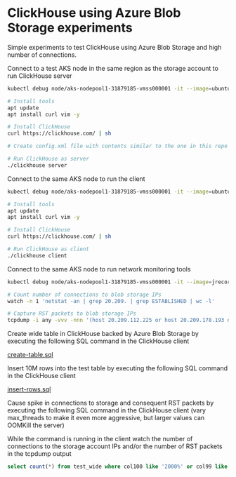 # ClickHouse using Azure Blob Storage experiments

Simple experiments to test ClickHouse using Azure Blob Storage and high number of connections.

Connect to a test AKS node in the same region as the storage account to run ClickHouse server

```bash
kubectl debug node/aks-nodepool1-31879185-vmss000001 -it --image=ubuntu --profile=sysadmin

# Install tools
apt update
apt install curl vim -y

# Install ClickHouse
curl https://clickhouse.com/ | sh

# Create config.xml file with contents similar to the one in this repo pointing to the storage account

# Run ClickHouse as server
./clickhouse server
```

Connect to the same AKS node to run the client

```bash
kubectl debug node/aks-nodepool1-31879185-vmss000001 -it --image=ubuntu --profile=sysadmin

# Install tools
apt update
apt install curl vim -y

# Install ClickHouse
curl https://clickhouse.com/ | sh

# Run ClickHouse as client
./clickhouse client
```

Connect to the same AKS node to run network monitoring tools

```bash
kubectl debug node/aks-nodepool1-31879185-vmss000001 -it --image=jrecord/nettools --profile=sysadmin

# Count number of connections to blob storage IPs
watch -n 1 'netstat -an | grep 20.209. | grep ESTABLISHED | wc -l'

# Capture RST packets to blob storage IPs
tcpdump -i any -vvv -nnn '(host 20.209.112.225 or host 20.209.178.193 or host 20.209.113.193) and tcp[tcpflags] & tcp-rst != 0'
```

Create wide table in ClickHouse backed by Azure Blob Storage by executing the following SQL command in the ClickHouse client

[create-table.sql](./create-table.sql)

Insert 10M rows into the test table by executing the following SQL command in the ClickHouse client

[insert-rows.sql](./insert-rows.sql)

Cause spike in connections to storage and consequent RST packets by executing the following SQL command in the ClickHouse client (vary max_threads to make it even more aggressive, but larger values can OOMKill the server)

While the command is running in the client watch the number of connections to the storage account IPs and/or the number of RST packets in the tcpdump output

```sql
select count(*) from test_wide where col100 like '2000%' or col99 like 'col99_2%' or col96 like '%col96_%' group by a, b, c, d, e, f, col7 limit 10 settings max_threads = 45;
```
